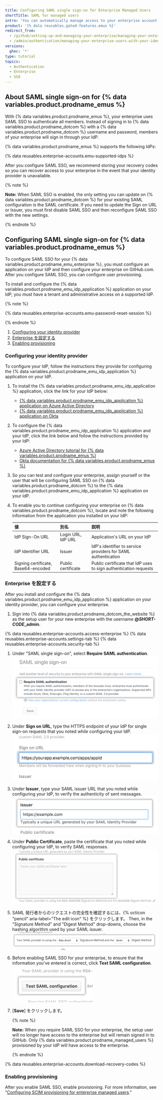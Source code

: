 ```yaml
---
title: Configuring SAML single sign-on for Enterprise Managed Users
shortTitle: SAML for managed users
intro: 'You can automatically manage access to your enterprise account on {% data variables.product.prodname_dotcom %} by configuring Security Assertion Markup Language (SAML) single sign-on (SSO).'
product: '{% data reusables.gated-features.emus %}'
redirect_from:
  - /github/setting-up-and-managing-your-enterprise/managing-your-enterprise-users-with-your-identity-provider/configuring-saml-single-sign-on-for-enterprise-managed-users
  - /admin/authentication/managing-your-enterprise-users-with-your-identity-provider/configuring-saml-single-sign-on-for-enterprise-managed-users
versions:
  ghec: '*'
type: tutorial
topics:
  - Authentication
  - Enterprise
  - SSO
---
```


## About SAML single sign-on for {% data variables.product.prodname_emus %}

With {% data variables.product.prodname_emus %}, your enterprise uses SAML SSO to authenticate all members. Instead of signing in to {% data variables.product.prodname_dotcom %} with a {% data variables.product.prodname_dotcom %} username and password, members of your enterprise will sign in through your IdP.

{% data variables.product.prodname_emus %} supports the following IdPs:

{% data reusables.enterprise-accounts.emu-supported-idps %}

After you configure SAML SSO, we recommend storing your recovery codes so you can recover access to your enterprise in the event that your identity provider is unavailable.

{% note %}

**Note:** When SAML SSO is enabled, the only setting you can update on {% data variables.product.prodname_dotcom %} for your existing SAML configuration is the SAML certificate. If you need to update the Sign on URL or Issuer, you must first disable SAML SSO and then reconfigure SAML SSO with the new settings.

{% endnote %}

## Configuring SAML single sign-on for {% data variables.product.prodname_emus %}

To configure SAML SSO for your {% data variables.product.prodname_emu_enterprise %}, you must configure an application on your IdP and then configure your enterprise on GitHub.com. After you configure SAML SSO, you can configure user provisioning.

To install and configure the {% data variables.product.prodname_emu_idp_application %} application on your IdP, you must have a tenant and administrative access on a supported IdP.

{% note %}

{% data reusables.enterprise-accounts.emu-password-reset-session %}

{% endnote %}

1. [Configuring your identity provider](#configuring-your-identity-provider)
2. [Enterprise を設定する](#configuring-your-enterprise)
3. [Enabling provisioning](#enabling-provisioning)

### Configuring your identity provider

To configure your IdP, follow the instructions they provide for configuring the {% data variables.product.prodname_emu_idp_application %} application on your IdP.

1. To install the {% data variables.product.prodname_emu_idp_application %} application, click the link for your IdP below:

     - [{% data variables.product.prodname_emu_idp_application %} application on Azure Active Directory](https://azuremarketplace.microsoft.com/en-us/marketplace/apps/aad.githubenterprisemanageduser?tab=Overview)
     - [{% data variables.product.prodname_emu_idp_application %} application on Okta](https://www.okta.com/integrations/github-enterprise-managed-user)

1. To configure the {% data variables.product.prodname_emu_idp_application %} application and your IdP, click the link below and follow the instructions provided by your IdP:

     - [Azure Active Directory tutorial for {% data variables.product.prodname_emus %}](https://docs.microsoft.com/en-us/azure/active-directory/saas-apps/github-enterprise-managed-user-tutorial)
     - [Okta documentation for {% data variables.product.prodname_emus %}](https://saml-doc.okta.com/SAML_Docs/How-to-Configure-SAML-2.0-for-GitHub-Enterprise-Managed-User.html)

1. So you can test and configure your enterprise, assign yourself or the user that will be configuring SAML SSO on {% data variables.product.prodname_dotcom %} to the {% data variables.product.prodname_emu_idp_application %} application on your IdP.

1. To enable you to continue configuring your enterprise on {% data variables.product.prodname_dotcom %}, locate and note the following information from the application you installed on your IdP:

    | 値                                   | 別名                 | 説明                                                               |
    |:----------------------------------- |:------------------ |:---------------------------------------------------------------- |
    | IdP Sign-On URL                     | Login URL, IdP URL | Application's URL on your IdP                                    |
    | IdP Identifier URL                  | Issuer             | IdP's identifier to service providers for SAML authentication    |
    | Signing certificate, Base64-encoded | Public certificate | Public certificate that IdP uses to sign authentication requests |

### Enterprise を設定する

After you install and configure the {% data variables.product.prodname_emu_idp_application %} application on your identity provider, you can configure your enterprise.

1. Sign into {% data variables.product.prodname_dotcom_the_website %} as the setup user for your new enterprise with the username **@<em>SHORT-CODE</em>_admin**.

{% data reusables.enterprise-accounts.access-enterprise %}
{% data reusables.enterprise-accounts.settings-tab %}
{% data reusables.enterprise-accounts.security-tab %}

1. Under "SAML single sign-on", select **Require SAML authentication**. ![SAML SSO を有効化するためのチェックボックス](/assets/images/help/business-accounts/enable-saml-auth-enterprise.png)

1. Under **Sign on URL**, type the HTTPS endpoint of your IdP for single sign-on requests that you noted while configuring your IdP. ![メンバーがサインインする際にリダイレクトされる URL のフィールド](/assets/images/help/saml/saml_sign_on_url_business.png)

1. Under **Issuer**, type your SAML issuer URL that you noted while configuring your IdP, to verify the authenticity of sent messages. ![SAMl 発行者の名前のフィールド](/assets/images/help/saml/saml_issuer.png)

1. Under **Public Certificate**, paste the certificate that you noted while configuring your IdP, to verify SAML responses. ![アイデンティティプロバイダからの公開の証明書のフィールド](/assets/images/help/saml/saml_public_certificate.png)

1. SAML 発行者からのリクエストの完全性を確認するには、{% octicon "pencil" aria-label="The edit icon" %} をクリックします。 Then, in the "Signature Method" and "Digest Method" drop-downs, choose the hashing algorithm used by your SAML issuer. ![SAML 発行者が使用する署名方式とダイジェスト方式のハッシュアルゴリズム用のドロップダウン](/assets/images/help/saml/saml_hashing_method.png)

1. Before enabling SAML SSO for your enterprise, to ensure that the information you've entered is correct, click **Test SAML configuration**. ![強制化の前に SAML の構成をテストするためのボタン](/assets/images/help/saml/saml_test.png)

1. [**Save**] をクリックします。

    {% note %}

    **Note:** When you require SAML SSO for your enterprise, the setup user will no longer have access to the enterprise but will remain signed in to GitHub. Only {% data variables.product.prodname_managed_users %} provisioned by your IdP will have access to the enterprise.

    {% endnote %}

{% data reusables.enterprise-accounts.download-recovery-codes %}


### Enabling provisioning

After you enable SAML SSO, enable provisioning. For more information, see "[Configuring SCIM provisioning for enterprise managed users](/github/setting-up-and-managing-your-enterprise/managing-your-enterprise-users-with-your-identity-provider/configuring-scim-provisioning-for-enterprise-managed-users)."


